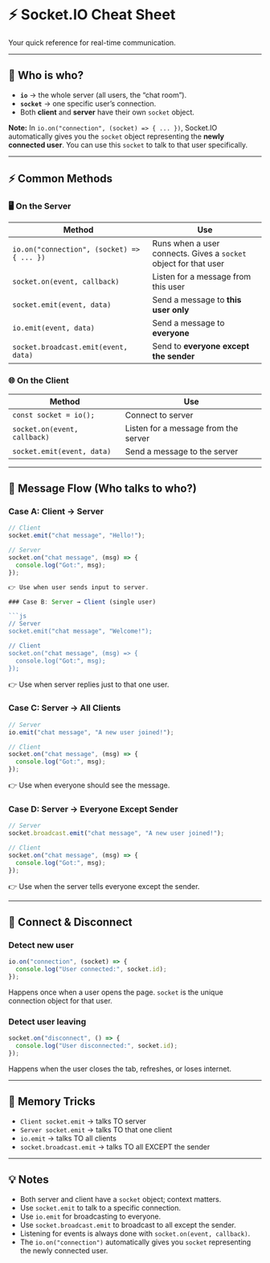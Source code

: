 # ⚡ Socket.IO Cheat Sheet

Your quick reference for real-time communication.

---

## 🔑 Who is who?
- **`io`** → the whole server (all users, the “chat room”).
- **`socket`** → one specific user’s connection.
- Both **client** and **server** have their own `socket` object.

**Note:** In `io.on("connection", (socket) => { ... })`, Socket.IO automatically gives you the `socket` object representing the **newly connected user**. You can use this `socket` to talk to that user specifically.

---

## ⚡ Common Methods

### 🖥️ On the Server
| Method | Use |
|--------|-----|
| `io.on("connection", (socket) => { ... })` | Runs when a user connects. Gives a `socket` object for that user |
| `socket.on(event, callback)` | Listen for a message from this user |
| `socket.emit(event, data)` | Send a message to **this user only** |
| `io.emit(event, data)` | Send a message to **everyone** |
| `socket.broadcast.emit(event, data)` | Send to **everyone except the sender** |

### 🌐 On the Client
| Method | Use |
|--------|-----|
| `const socket = io();` | Connect to server |
| `socket.on(event, callback)` | Listen for a message from the server |
| `socket.emit(event, data)` | Send a message to the server |

---

## 📡 Message Flow (Who talks to who?)

### Case A: Client → Server
```js
// Client
socket.emit("chat message", "Hello!");

// Server
socket.on("chat message", (msg) => {
  console.log("Got:", msg);
});

👉 Use when user sends input to server.

### Case B: Server → Client (single user)

```js
// Server
socket.emit("chat message", "Welcome!");

// Client
socket.on("chat message", (msg) => {
  console.log("Got:", msg);
});
```

👉 Use when server replies just to that one user.

### Case C: Server → All Clients

```js
// Server
io.emit("chat message", "A new user joined!");

// Client
socket.on("chat message", (msg) => {
  console.log("Got:", msg);
});
```

👉 Use when everyone should see the message.

### Case D: Server → Everyone Except Sender

```js
// Server
socket.broadcast.emit("chat message", "A new user joined!");

// Client
socket.on("chat message", (msg) => {
  console.log("Got:", msg);
});
```

👉 Use when the server tells everyone except the sender.

-----

## 🔌 Connect & Disconnect

### Detect new user

```js
io.on("connection", (socket) => {
  console.log("User connected:", socket.id);
});
```

Happens once when a user opens the page.
`socket` is the unique connection object for that user.

### Detect user leaving

```js
socket.on("disconnect", () => {
  console.log("User disconnected:", socket.id);
});
```

Happens when the user closes the tab, refreshes, or loses internet.

-----

## 🎯 Memory Tricks

  * `Client socket.emit` → talks TO server
  * `Server socket.emit` → talks TO that one client
  * `io.emit` → talks TO all clients
  * `socket.broadcast.emit` → talks TO all EXCEPT the sender

-----

## 💡 Notes

  * Both server and client have a `socket` object; context matters.
  * Use `socket.emit` to talk to a specific connection.
  * Use `io.emit` for broadcasting to everyone.
  * Use `socket.broadcast.emit` to broadcast to all except the sender.
  * Listening for events is always done with `socket.on(event, callback)`.
  * The `io.on("connection")` automatically gives you `socket` representing the newly connected user.

<!-- end list -->

```
```
